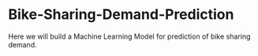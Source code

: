 # Bike-Sharing-Demand-Prediction
Here we will build a Machine Learning Model for prediction of bike sharing demand.

